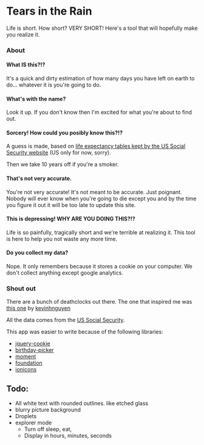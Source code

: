 # Tears in the Rain

Life is short. How short? VERY SHORT! Here's a tool that will hopefully make you realize it.


### About

#### What IS this?!?

It's a quick and dirty estimation of how many days you have left on earth to do... whatever it is you're going to do.

#### What's with the name?

Look it up. If you don't know then I'm excited for what you're about to find out.

#### Sorcery! How could you posibly know this?!?

A guess is made, based on [life expectancy tables kept by the US Social Security website](http://www.ssa.gov/oact/STATS/table4c6.html#fn2) (US only for now, sorry).

Then we take 10 years off if you're a smoker.

#### That's not very accurate.

You're not very accurate! It's not meant to be accurate. Just poignant. Nobody will ever know when you're going to die except you and by the time you figure it out it will be too late to update this site.

#### This is depressing! WHY ARE YOU DOING THIS?!?

Life is so painfully, tragically short and we're terrible at realizing it. This tool is here to help you not waste any more time.

#### Do you collect my data?

Nope. It only remembers because it stores a cookie on your computer. We don't collect anything except google analytics.

### Shout out

There are a bunch of deathclocks out there. The one that inspired me was [this one](https://github.com/kevinhnguyen/deathFocus) by [kevinhnguyen](https://github.com/kevinhnguyen)

All the data comes from the [US Social Security](http://www.ssa.gov/oact/STATS/table4c6.html#fn2).

This app was easier to write because of the following libraries:

* [jquery-cookie](https://github.com/carhartl/jquery-cookie)
* [birthday-picker](https://github.com/abecoffman/birthdaypicker)
* [moment](http://momentjs.com/)
* [foundation](http://foundation.zurb.com)
* [ionicons](http://ionicons.com/)



## Todo:

* All white text with rounded outlines. like etched glass
* blurry picture background
* Droplets
* explorer mode
  * Turn off sleep, eat, 
  * Display in hours, minutes, seconds